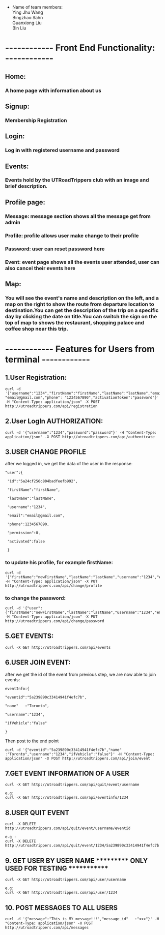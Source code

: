 - Name of team members:<br />
  Ying Jhu Wang<br/>
  Bingzhao Sahn<br/>
  Guanxiong Liu<br/>
  Bin Liu<br/>



# ------------  Front End Functionality:  ------------


## Home:
### A home page with information about us

## Signup:
### Membership Registration
## Login:
### Log in with registered username and password
## Events:
### Events hold by the UTRoadTrippers club with an image and brief description.
## Profile page:
###
###     Message: message section shows all the message get from admin
###     Profile: profile allows user make change to their profile
###     Password: user can reset password here
###     Event: event page shows all the events user attended, user can also cancel their events here
## Map:
### You will see the event's name and description on the left, and a map on the right to show the route from departure location to destination.You can get the description of the trip on a specific day by clicking the date on title.You can switch the sign on the top of map to shows the restaurant, shopping palace and coffee shop near this trip.






# ------------  Features for Users from terminal  ------------

## 1.User Registration:

    curl -d '{"username":"1234","firstName":"firstName","lastName":"lastName","email": "email@gmail.com","phone": "1234567890","activationToken":"password"}' -H "Content-Type: application/json" -X POST http://utroadtrippers.com/api/registration

## 2.User LogIn AUTHORIZATION:

    curl -d '{"username":"1234","password":"password"}' -H "Content-Type: application/json" -X POST http://utroadtrippers.com/api/authenticate

## 3.USER CHANGE PROFILE
after we logged in, we get the data of the user in the response:

    "user":{

     "id":"5a24cf256c804badfeefb992",

     "firstName":"firstName",

     "lastName":"lastName",

     "username":"1234",

     "email":"email@gmail.com",

     "phone":1234567890,

     "permission":0,

     "activated":false

     }

### to update his profile, for example firstName:

    curl -d '{"firstName":"newFirstName","lastName":"lastName","username":"1234","email":"email@gmail.com","phone":1234567890,"permission":0,"activated":false}' -H "Content-Type: application/json" -X PUT http://utroadtrippers.com/api/change/profile

### to change the password:
    curl -d '{"user":{"firstName":"newFirstName","lastName":"lastName","username":"1234","email":"email@gmail.com","phone":1234567890,"permission":0,"activated":false},"newpass":"newpassword"}' -H "Content-Type: application/json" -X PUT http://utroadtrippers.com/api/change/password

## 5.GET EVENTS:

    curl -X GET http://utroadtrippers.com/api/events

## 6.USER JOIN EVENT:

after we get the id of the event from previous step, we are now able to join events:

    eventInfo:{

    "eventid":"5a239890c33414941f4efc7b",

    "name"   :"Toronto",

    "username":"1234",

    "ifVehicle":"false"

    }

Then post to the end point

    curl -d '{"eventid":"5a239890c33414941f4efc7b","name"   :"Toronto","username":"1234","ifVehicle":"false"}' -H "Content-Type: application/json" -X POST http://utroadtrippers.com/api/join/event

## 7.GET EVENT INFORMATION OF A USER

    curl -X GET http://utroadtrippers.com/api/quit/event/username

    e.g:
    curl -X GET http://utroadtrippers.com/api/eventinfo/1234

## 8.USER QUIT EVENT

    curl -X DELETE http://utroadtrippers.com/api/quit/event/username/eventid

    e.g :
    curl -X DELETE http://utroadtrippers.com/api/quit/event/1234/5a239890c33414941f4efc7b

## 9. GET USER BY USER NAME ********* ONLY USED FOR TESTING ***********

    curl -X GET http://utroadtrippers.com/api/user/username

    e.g:
    curl -X GET http://utroadtrippers.com/api/user/1234
    
## 10. POST MESSAGES TO ALL USERS

    curl -d '{"message":"This is MY message!!!","message_id"   :"xxx"}' -H "Content-Type: application/json" -X POST http://utroadtrippers.com/api/messages
